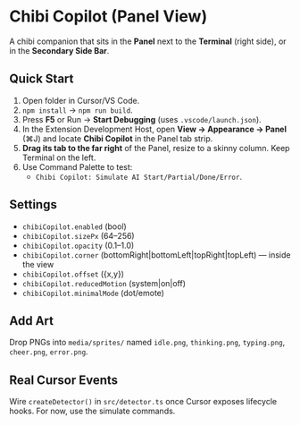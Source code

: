 # Chibi Copilot (Panel View)

A chibi companion that sits in the **Panel** next to the **Terminal** (right side), or in the **Secondary Side Bar**.

## Quick Start
1. Open folder in Cursor/VS Code.
2. `npm install` → `npm run build`.
3. Press **F5** or Run → **Start Debugging** (uses `.vscode/launch.json`).
4. In the Extension Development Host, open **View → Appearance → Panel** (⌘J) and locate **Chibi Copilot** in the Panel tab strip.
5. **Drag its tab to the far right** of the Panel, resize to a skinny column. Keep Terminal on the left.
6. Use Command Palette to test:
   - `Chibi Copilot: Simulate AI Start/Partial/Done/Error`.

## Settings
- `chibiCopilot.enabled` (bool)
- `chibiCopilot.sizePx` (64–256)
- `chibiCopilot.opacity` (0.1–1.0)
- `chibiCopilot.corner` (bottomRight|bottomLeft|topRight|topLeft) — inside the view
- `chibiCopilot.offset` ({x,y})
- `chibiCopilot.reducedMotion` (system|on|off)
- `chibiCopilot.minimalMode` (dot/emote)

## Add Art
Drop PNGs into `media/sprites/` named `idle.png`, `thinking.png`, `typing.png`, `cheer.png`, `error.png`.

## Real Cursor Events
Wire `createDetector()` in `src/detector.ts` once Cursor exposes lifecycle hooks. For now, use the simulate commands.
```